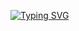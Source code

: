 [![Typing SVG](https://readme-typing-svg.herokuapp.com?font=MonoSpace&pause=1000&random=false&width=435&lines=Hey+There!+I'm+Vinicius👋)]([https://git.io/typing-svg](https://www.linkedin.com/in/vin%C3%ADcius-goi-sanchez-b33209296/)https://www.linkedin.com/in/vin%C3%ADcius-goi-sanchez-b33209296/) 
